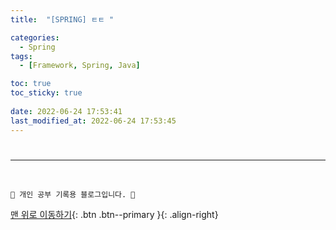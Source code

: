```yaml
---
title:  "[SPRING] ㅌㅌ "

categories:
  - Spring
tags:
  - [Framework, Spring, Java]

toc: true
toc_sticky: true
 
date: 2022-06-24 17:53:41
last_modified_at: 2022-06-24 17:53:45
---
```


# 






***
<br>

    💛 개인 공부 기록용 블로그입니다. 👻

[맨 위로 이동하기](#){: .btn .btn--primary }{: .align-right}